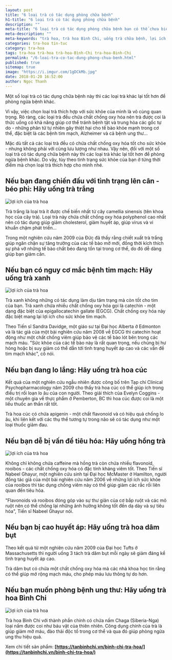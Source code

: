 ```yaml
---
layout: post
title: "6 loại trà có tác dụng phòng chữa bệnh"
h1-title: "6 loại trà có tác dụng phòng chữa bệnh"
description: ""
meta-title: "6 loại trà có tác dụng phòng chữa bệnh bạn có thể chưa biết?"
meta-description: ""
meta-keywords: "trà hoa, trà hoa Bình Chi, uống trà chữa bệnh, lợi ích của uống trà"
categories: tra-hoa tin-tuc
category: tra-hoa
tags: tra-hoa trà-hoa trà-hoa-Bình-Chi tra-hoa-Binh-Chi
permalink: "/6-loai-tra-co-tac-dung-phong-chua-benh.html"
published: true
sitemap: true
image: "https://i.imgur.com/1gDCkMb.jpg"
date: 2018-01-20 16:52:00
author: Ngọc Thanh
---
```


Một số loại trà có tác dụng chữa bệnh này thì các loại trà khác lại tốt hơn để phòng ngừa bệnh khác.

Vì vậy, việc chọn loại trà thích hợp với sức khỏe của mình là vô cùng quan trọng. Rõ ràng, các loại trà đều chứa chất chống oxy hóa nên trà được coi là thức uống có khả năng giúp cơ thể tránh bệnh tật và trung hòa các gốc tự do - những phân tử tự nhiên gây thiệt hại cho tế bào khỏe mạnh trong cơ thể, đặc biệt là các bệnh tim mạch, Alzheimer và cả bệnh ung thư... 

Mặc dù tất cả các loại trà đều có chứa chất chống oxy hóa tốt cho sức khỏe - nhưng không phải với cùng lưu lượng như nhau. Vậy nên, đối với một số loại trà có tác dụng chữa bệnh này thì các loại trà khác lại tốt hơn để phòng ngừa bệnh khác. Do vậy, tùy theo tình trạng sức khỏe của bạn ở từng thời điểm mà chọn loại trà thích hợp cho mình nhé.

## Nếu bạn đang chiến đấu với tình trạng lên cân - béo phì: Hãy uống trà trắng

<img  src="https://i.imgur.com/N7SBRPG.jpg" alt="lợi ích của trà hoa" class="image_fade responsive-img lazy">

Trà trắng là loại trà ít được chế biến nhất từ cây camellia sinensis (tên khoa học của cây trà). Loại trà này chứa chất chống oxy hóa polyphenol cao nhất nên có tác dụng giúp giảm cholesterol, giảm huyết áp, giúp virus và vi khuẩn chậm phát triển...

Trong một nghiên cứu năm 2009 của Đức đã thấy rằng chiết xuất trà trắng giúp ngăn chặn sự tăng trưởng của các tế bào mỡ mới, đồng thời kích thích sự phá vỡ những tế bào chất béo đang tồn tại trong cơ thể, do đó dễ dàng giúp bạn giảm cân.


## Nếu bạn có nguy cơ mắc bệnh tim mạch: Hãy uống trà xanh
<img  src="https://i.imgur.com/y4tqEIt.jpg" alt="lợi ích của trà hoa" class="image_fade responsive-img lazy">

Trà xanh không những có tác dụng làm dịu tâm trạng mà còn tốt cho tim của bạn. Trà xanh chứa nhiều chất chống oxy hóa gọi là catechin - một dạng đặc biệt của epigallocatechin gallate (EGCG). Chất chống oxy hóa này đặc biệt mang lại lợi ích cho sức khỏe tim mạch.

Theo Tiến sĩ Sandra Davidge, một giáo sư tại Đại học Alberta ở Edmonton và là tác giả của một bài nghiên cứu năm 2008 về EGCG thì catechin hoạt động như một chất chống viêm giúp bảo vệ các tế bào lót bên trong các mạch máu. "Sức khỏe của các tế bào này là rất quan trọng, nếu chúng bị hư hỏng hoặc bị suy giảm có thể dẫn tới tình trạng huyết áp cao và các vấn đề tim mạch khác", cô nói.


## Nếu bạn đang lo lắng: Hãy uống trà hoa cúc

Kết quả của một nghiên cứu ngẫu nhiên được công bố trên Tạp chí Clinical Psychopharmacology năm 2009 cho thấy trà hoa cúc có thể giúp ích trong điều trị rối loạn lo âu của con người. Theo giải thích của Evelyn Coggins - một chuyên gia về thực phẩm ở Pemberton, BC thì hoa cúc được coi là một liều thuốc an thần rất tốt. 

Trà hoa cúc có chứa apigenin - một chất flavonoid và có hiệu quả chống lo âu, khi liên kết với các thụ thể tương tự trong não sẽ có tác dụng như một loại thuốc giảm đau. 


## Nếu bạn dễ bị vấn đề tiêu hóa: Hãy uống hồng trà

<img  src="https://i.imgur.com/C50uqZQ.jpg" alt="lợi ích của trà hoa" class="image_fade responsive-img lazy">

Không chỉ không chứa caffeine mà hồng trà còn chứa nhiều flavonoid, rooibos - các chất chống oxy hóa có đặc tính kháng viêm tốt. Theo Tiến sĩ Nabeel Ghayur, một nghiên cứu sinh tại Đại học McMaster ở Hamilton, người đồng tác giả của một bài nghiên cứu năm 2006 về những lợi ích sức khỏe của rooibos thì tác dụng chống viêm này có thể giúp giảm các rắc rối liên quan đến tiêu hóa.

"Flavonoids và rooibos đóng góp vào sự thư giãn của cơ bắp ruột và các mô ruột nên có thể chống lại những ảnh hưởng không tốt đến dạ dày và sự tiêu hóa", Tiến sĩ Nabeel Ghayur nói. 

## Nếu bạn bị cao huyết áp: Hãy uống trà hoa dâm bụt

Theo kết quả từ một nghiên cứu năm 2009 của Đại học Tufts ở Massachusetts thì người uống 3 tách trà dâm bụt mỗi ngày sẽ giảm đáng kể tình trạng huyết áp cao.

Trà dâm bụt có chứa một chất chống oxy hóa mà các nhà khoa học tin rằng có thể giúp mở rộng mạch máu, cho phép máu lưu thông tự do hơn.


## Nếu bạn muốn phòng bệnh ung thư: Hãy uống trà hoa Bình Chi

<img  src="https://i.imgur.com/sOHCMnZ.jpg" alt="lợi ích của trà hoa" class="image_fade responsive-img lazy">

Trà hoa Bình Chi với thành phần chính có chứa nấm Chaga (Siberia-Nga) loại nấm được coi như báu vật của thiên nhiên. Công dụng chính của trà là giúp giảm mỡ máu, đào thải độc tố trong cơ thể và qua đó giúp phòng ngừa ung thu hiệu quả.

Xem chi tiết sản phẩm: **[https://tanbinhchi.vn/binh-chi-tra-hoa/](https://tanbinhchi.vn/binh-chi-tra-hoa/)**